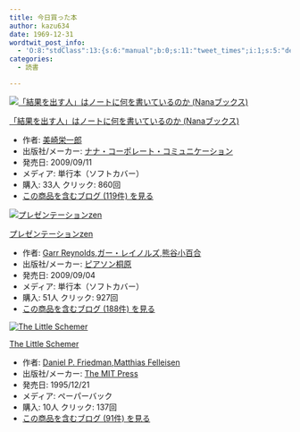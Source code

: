 ```yaml
---
title: 今日買った本
author: kazu634
date: 1969-12-31
wordtwit_post_info:
  - 'O:8:"stdClass":13:{s:6:"manual";b:0;s:11:"tweet_times";i:1;s:5:"delay";i:0;s:7:"enabled";i:1;s:10:"separation";s:2:"60";s:7:"version";s:3:"3.7";s:14:"tweet_template";b:0;s:6:"status";i:2;s:6:"result";a:0:{}s:13:"tweet_counter";i:2;s:13:"tweet_log_ids";a:1:{i:0;i:4781;}s:9:"hash_tags";a:0:{}s:8:"accounts";a:1:{i:0;s:7:"kazu634";}}'
categories:
  - 読書

---
```

<div class="section">
<div class="hatena-asin-detail">
<a href="http://www.amazon.co.jp/dp/4901491938/?tag=hatena_st1-22&ascsubtag=d-7ibv" onclick="__gaTracker('send', 'event', 'outbound-article', 'http://www.amazon.co.jp/dp/4901491938/?tag=hatena_st1-22&ascsubtag=d-7ibv', '');"><img src="https://images-na.ssl-images-amazon.com/images/I/41jCn-e7FoL._SL160_.jpg" class="hatena-asin-detail-image" alt="「結果を出す人」はノートに何を書いているのか (Nanaブックス)" title="「結果を出す人」はノートに何を書いているのか (Nanaブックス)" /></a></p> 
    
<div class="hatena-asin-detail-info">
<p class="hatena-asin-detail-title">
<a href="http://www.amazon.co.jp/dp/4901491938/?tag=hatena_st1-22&ascsubtag=d-7ibv" onclick="__gaTracker('send', 'event', 'outbound-article', 'http://www.amazon.co.jp/dp/4901491938/?tag=hatena_st1-22&ascsubtag=d-7ibv', '「結果を出す人」はノートに何を書いているのか (Nanaブックス)');">「結果を出す人」はノートに何を書いているのか (Nanaブックス)</a>
</p>
      
<ul>
<li>
<span class="hatena-asin-detail-label">作者:</span> <a href="http://d.hatena.ne.jp/keyword/%C8%FE%BA%EA%B1%C9%B0%EC%CF%BA" onclick="__gaTracker('send', 'event', 'outbound-article', 'http://d.hatena.ne.jp/keyword/%C8%FE%BA%EA%B1%C9%B0%EC%CF%BA', '美崎栄一郎');" class="keyword">美崎栄一郎</a>
</li>
<li>
<span class="hatena-asin-detail-label">出版社/メーカー:</span> <a href="http://d.hatena.ne.jp/keyword/%A5%CA%A5%CA%A1%A6%A5%B3%A1%BC%A5%DD%A5%EC%A1%BC%A5%C8%A1%A6%A5%B3%A5%DF%A5%E5%A5%CB%A5%B1%A1%BC%A5%B7%A5%E7%A5%F3" onclick="__gaTracker('send', 'event', 'outbound-article', 'http://d.hatena.ne.jp/keyword/%A5%CA%A5%CA%A1%A6%A5%B3%A1%BC%A5%DD%A5%EC%A1%BC%A5%C8%A1%A6%A5%B3%A5%DF%A5%E5%A5%CB%A5%B1%A1%BC%A5%B7%A5%E7%A5%F3', 'ナナ・コーポレート・コミュニケーション');" class="keyword">ナナ・コーポレート・コミュニケーション</a>
</li>
<li>
<span class="hatena-asin-detail-label">発売日:</span> 2009/09/11
</li>
<li>
<span class="hatena-asin-detail-label">メディア:</span> 単行本（ソフトカバー）
</li>
<li>
<span class="hatena-asin-detail-label">購入</span>: 33人 <span class="hatena-asin-detail-label">クリック</span>: 860回
</li>
<li>
<a href="http://d.hatena.ne.jp/asin/4901491938" onclick="__gaTracker('send', 'event', 'outbound-article', 'http://d.hatena.ne.jp/asin/4901491938', 'この商品を含むブログ (119件) を見る');" target="_blank">この商品を含むブログ (119件) を見る</a>
</li>
</ul>
</div>
    
<div class="hatena-asin-detail-foot">
</div>
</div>
  
<div class="hatena-asin-detail">
<a href="http://www.amazon.co.jp/dp/4894713284/?tag=hatena_st1-22&ascsubtag=d-7ibv" onclick="__gaTracker('send', 'event', 'outbound-article', 'http://www.amazon.co.jp/dp/4894713284/?tag=hatena_st1-22&ascsubtag=d-7ibv', '');"><img src="https://images-na.ssl-images-amazon.com/images/I/413z-nHOErL._SL160_.jpg" class="hatena-asin-detail-image" alt="プレゼンテーションzen" title="プレゼンテーションzen" /></a></p> 
    
<div class="hatena-asin-detail-info">
<p class="hatena-asin-detail-title">
<a href="http://www.amazon.co.jp/dp/4894713284/?tag=hatena_st1-22&ascsubtag=d-7ibv" onclick="__gaTracker('send', 'event', 'outbound-article', 'http://www.amazon.co.jp/dp/4894713284/?tag=hatena_st1-22&ascsubtag=d-7ibv', 'プレゼンテーションzen');">プレゼンテーションzen</a>
</p>
      
<ul>
<li>
<span class="hatena-asin-detail-label">作者:</span> <a href="http://d.hatena.ne.jp/keyword/Garr%20Reynolds" onclick="__gaTracker('send', 'event', 'outbound-article', 'http://d.hatena.ne.jp/keyword/Garr%20Reynolds', 'Garr Reynolds');" class="keyword">Garr Reynolds</a>,<a href="http://d.hatena.ne.jp/keyword/%A5%AC%A1%BC%A1%A6%A5%EC%A5%A4%A5%CE%A5%EB%A5%BA" onclick="__gaTracker('send', 'event', 'outbound-article', 'http://d.hatena.ne.jp/keyword/%A5%AC%A1%BC%A1%A6%A5%EC%A5%A4%A5%CE%A5%EB%A5%BA', 'ガー・レイノルズ');" class="keyword">ガー・レイノルズ</a>,<a href="http://d.hatena.ne.jp/keyword/%B7%A7%C3%AB%BE%AE%C9%B4%B9%E7" onclick="__gaTracker('send', 'event', 'outbound-article', 'http://d.hatena.ne.jp/keyword/%B7%A7%C3%AB%BE%AE%C9%B4%B9%E7', '熊谷小百合');" class="keyword">熊谷小百合</a>
</li>
<li>
<span class="hatena-asin-detail-label">出版社/メーカー:</span> <a href="http://d.hatena.ne.jp/keyword/%A5%D4%A5%A2%A5%BD%A5%F3%B6%CD%B8%B6" onclick="__gaTracker('send', 'event', 'outbound-article', 'http://d.hatena.ne.jp/keyword/%A5%D4%A5%A2%A5%BD%A5%F3%B6%CD%B8%B6', 'ピアソン桐原');" class="keyword">ピアソン桐原</a>
</li>
<li>
<span class="hatena-asin-detail-label">発売日:</span> 2009/09/04
</li>
<li>
<span class="hatena-asin-detail-label">メディア:</span> 単行本（ソフトカバー）
</li>
<li>
<span class="hatena-asin-detail-label">購入</span>: 51人 <span class="hatena-asin-detail-label">クリック</span>: 927回
</li>
<li>
<a href="http://d.hatena.ne.jp/asin/4894713284" onclick="__gaTracker('send', 'event', 'outbound-article', 'http://d.hatena.ne.jp/asin/4894713284', 'この商品を含むブログ (188件) を見る');" target="_blank">この商品を含むブログ (188件) を見る</a>
</li>
</ul>
</div>
    
<div class="hatena-asin-detail-foot">
</div>
</div>
  
<div class="hatena-asin-detail">
<a href="http://www.amazon.co.jp/dp/0262560992/?tag=hatena_st1-22&ascsubtag=d-7ibv" onclick="__gaTracker('send', 'event', 'outbound-article', 'http://www.amazon.co.jp/dp/0262560992/?tag=hatena_st1-22&ascsubtag=d-7ibv', '');"><img src="https://images-na.ssl-images-amazon.com/images/I/41vFTwjzvbL._SL160_.jpg" class="hatena-asin-detail-image" alt="The Little Schemer" title="The Little Schemer" /></a></p> 
    
<div class="hatena-asin-detail-info">
<p class="hatena-asin-detail-title">
<a href="http://www.amazon.co.jp/dp/0262560992/?tag=hatena_st1-22&ascsubtag=d-7ibv" onclick="__gaTracker('send', 'event', 'outbound-article', 'http://www.amazon.co.jp/dp/0262560992/?tag=hatena_st1-22&ascsubtag=d-7ibv', 'The Little Schemer');">The Little Schemer</a>
</p>
      
<ul>
<li>
<span class="hatena-asin-detail-label">作者:</span> <a href="http://d.hatena.ne.jp/keyword/Daniel%20P%2E%20Friedman" onclick="__gaTracker('send', 'event', 'outbound-article', 'http://d.hatena.ne.jp/keyword/Daniel%20P%2E%20Friedman', 'Daniel P. Friedman');" class="keyword">Daniel P. Friedman</a>,<a href="http://d.hatena.ne.jp/keyword/Matthias%20Felleisen" onclick="__gaTracker('send', 'event', 'outbound-article', 'http://d.hatena.ne.jp/keyword/Matthias%20Felleisen', 'Matthias Felleisen');" class="keyword">Matthias Felleisen</a>
</li>
<li>
<span class="hatena-asin-detail-label">出版社/メーカー:</span> <a href="http://d.hatena.ne.jp/keyword/The%20MIT%20Press" onclick="__gaTracker('send', 'event', 'outbound-article', 'http://d.hatena.ne.jp/keyword/The%20MIT%20Press', 'The MIT Press');" class="keyword">The MIT Press</a>
</li>
<li>
<span class="hatena-asin-detail-label">発売日:</span> 1995/12/21
</li>
<li>
<span class="hatena-asin-detail-label">メディア:</span> ペーパーバック
</li>
<li>
<span class="hatena-asin-detail-label">購入</span>: 10人 <span class="hatena-asin-detail-label">クリック</span>: 137回
</li>
<li>
<a href="http://d.hatena.ne.jp/asin/0262560992" onclick="__gaTracker('send', 'event', 'outbound-article', 'http://d.hatena.ne.jp/asin/0262560992', 'この商品を含むブログ (91件) を見る');" target="_blank">この商品を含むブログ (91件) を見る</a>
</li>
</ul>
</div>
    
<div class="hatena-asin-detail-foot">
</div>
</div>
</div>

